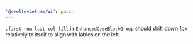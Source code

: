 ```yaml
---
'@sveltevietnam/ui': patch
---
```


`.first-row-last-col-fill` in `EnhancedCodeBlockGroup` should shift down 1px relatively to itself to align with lables on the left
